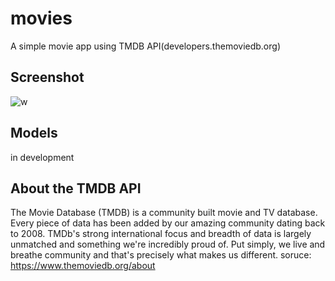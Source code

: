# movies

A simple movie app using TMDB API(developers.themoviedb.org)

## Screenshot

![w](https://user-images.githubusercontent.com/42675180/148647300-04f2bda2-05a8-45d3-84c5-d8a0c59c9224.gif)

## Models
in development

## About the TMDB API

The Movie Database (TMDB) is a community built movie and TV database. Every piece of data has been added by our amazing community dating back to 2008. TMDb's strong international focus and breadth of data is largely unmatched and something we're incredibly proud of. Put simply, we live and breathe community and that's precisely what makes us different.
soruce: https://www.themoviedb.org/about
